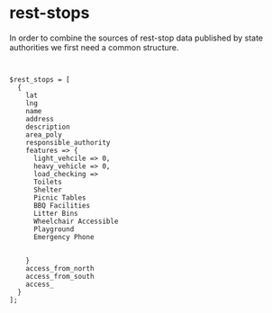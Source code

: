 # rest-stops

In order to combine the sources of rest-stop data published by state authorities we first need a common structure. 

````


$rest_stops = [
  {
    lat
    lng
    name
    address
    description
    area_poly 
    responsible_authority
    features => {
      light_vehcile => 0,
      heavy_vehicle => 0,
      load_checking => 
      Toilets 
      Shelter
      Picnic Tables 
      BBQ Facilities
      Litter Bins
      Wheelchair Accessible
      Playground
      Emergency Phone


    }
    access_from_north
    access_from_south
    access_
  }
];


````